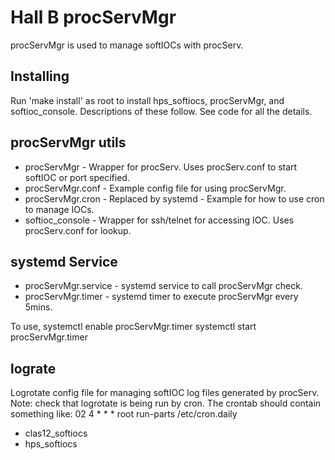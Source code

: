 # Hall B procServMgr

procServMgr is used to manage softIOCs with procServ.

## Installing
Run 'make install' as root to install hps_softiocs, procServMgr, and 
softioc_console.  Descriptions of these follow.  See code for all the details.

## procServMgr utils
* procServMgr - Wrapper for procServ.  Uses procServ.conf to start softIOC or 
port specified.
* procServMgr.conf - Example config file for using procServMgr.
* procServMgr.cron - Replaced by systemd - Example for how to use cron to 
manage IOCs.
* softioc_console  - Wrapper for ssh/telnet for accessing IOC.  Uses 
procServ.conf for lookup.

## systemd Service
* procServMgr.service - systemd service to call procServMgr check.
* procServMgr.timer   - systemd timer to execute procServMgr every 5mins.

To use, 
    systemctl enable procServMgr.timer
    systemctl start procServMgr.timer

## lograte
Logrotate config file for managing softIOC log files generated by procServ.
Note: check that logrotate is being run by cron.  The crontab should contain 
something like: 02 4 * * * root run-parts /etc/cron.daily

* clas12_softiocs
* hps_softiocs

